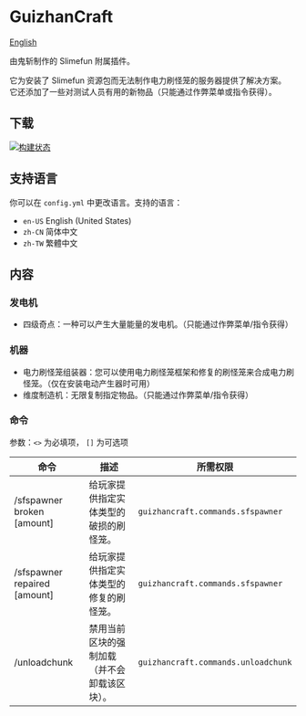 # GuizhanCraft

[English](./README.md)

由鬼斩制作的 Slimefun 附属插件。

它为安装了 Slimefun 资源包而无法制作电力刷怪笼的服务器提供了解决方案。  
它还添加了一些对测试人员有用的新物品（只能通过作弊菜单或指令获得）。

## 下载

[![构建状态](https://builds.guizhanss.com/ybw0014/GuizhanCraft/master/badge.svg)](https://builds.guizhanss.com/ybw0014/GuizhanCraft/master)

## 支持语言

你可以在 `config.yml` 中更改语言。支持的语言：

- `en-US` English (United States)
- `zh-CN` 简体中文
- `zh-TW` 繁體中文

## 内容

### 发电机

- 四级奇点：一种可以产生大量能量的发电机。（只能通过作弊菜单/指令获得）

### 机器

- 电力刷怪笼组装器：您可以使用电力刷怪笼框架和修复的刷怪笼来合成电力刷怪笼。（仅在安装电动产生器时可用）
- 维度制造机：无限复制指定物品。（只能通过作弊菜单/指令获得）

### 命令

参数：`<>` 为必填项， `[]` 为可选项

| 命令                                                 | 描述                     | 所需权限                                |
|----------------------------------------------------|------------------------|-------------------------------------|
| /sfspawner broken <player> <entityType> [amount]   | 给玩家提供指定实体类型的破损的刷怪笼。    | `guizhancraft.commands.sfspawner`   |
| /sfspawner repaired <player> <entityType> [amount] | 给玩家提供指定实体类型的修复的刷怪笼。    | `guizhancraft.commands.sfspawner`   |
| /unloadchunk                                       | 禁用当前区块的强制加载（并不会卸载该区块）。 | `guizhancraft.commands.unloadchunk` |
